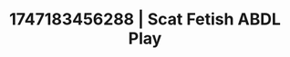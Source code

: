 ---
categories:
- Thigh worship
- Dirty inner voice
- Demure
- Flushed skin
- Ethical porn
image: /assets/images/1747183456288.jpg
layout: post
seo:
  description: Featured content with premium ABDL Play, Scat Fetish. HD images available.
  keywords: ABDL Play, Scat Fetish
  og_image: /assets/images/1747183456288.jpg
  schema_type: VisualArtwork
tags:
- ABDL Play
- Scat Fetish
- '#1747183456288'
title: 1747183456288 | Scat Fetish ABDL Play
---